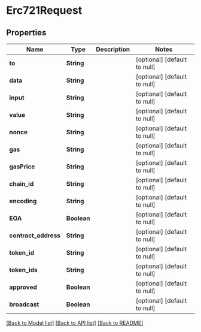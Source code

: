 # Erc721Request
## Properties

| Name | Type | Description | Notes |
|------------ | ------------- | ------------- | -------------|
| **to** | **String** |  | [optional] [default to null] |
| **data** | **String** |  | [optional] [default to null] |
| **input** | **String** |  | [optional] [default to null] |
| **value** | **String** |  | [optional] [default to null] |
| **nonce** | **String** |  | [optional] [default to null] |
| **gas** | **String** |  | [optional] [default to null] |
| **gasPrice** | **String** |  | [optional] [default to null] |
| **chain\_id** | **String** |  | [optional] [default to null] |
| **encoding** | **String** |  | [optional] [default to null] |
| **EOA** | **Boolean** |  | [optional] [default to null] |
| **contract\_address** | **String** |  | [optional] [default to null] |
| **token\_id** | **String** |  | [optional] [default to null] |
| **token\_ids** | **String** |  | [optional] [default to null] |
| **approved** | **Boolean** |  | [optional] [default to null] |
| **broadcast** | **Boolean** |  | [optional] [default to null] |

[[Back to Model list]](../README.md#documentation-for-models) [[Back to API list]](../README.md#documentation-for-api-endpoints) [[Back to README]](../README.md)

